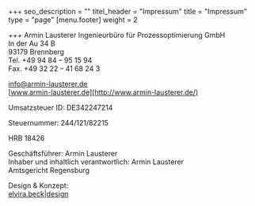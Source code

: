 +++
seo_description = ""
titel_header = "Impressum"
title = "Impressum"
type = "page"
[menu.footer]
weight = 2

+++
Armin Lausterer Ingenieurbüro für Prozessoptimierung GmbH  
In der Au 34 B  
93179 Brennberg  
Tel. +49 94 84 – 95 15 94  
Fax. +49 32 22 – 41 68 24 3

[info@armin-lausterer.de  
](mailto:info@armin-lausterer.de)[www.armin-lausterer.de](http://www.armin-lausterer.de/)

Umsatzsteuer ID: DE342247214

Steuernummer: 244/121/82215

HRB 18426

Geschäftsführer: Armin Lausterer  
Inhaber und inhaltlich verantwortlich: Armin Lausterer  
Amtsgericht Regensburg

Design & Konzept:  
[elvira.beck|design](http://elvirabeck-design.de/)